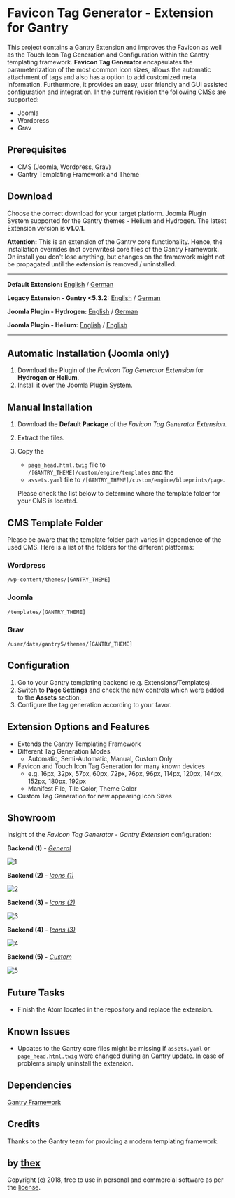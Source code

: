# Favicon Tag Generator - Extension for Gantry
This project contains a Gantry Extension and improves the Favicon as well as the Touch Icon Tag Generation and Configuration within the Gantry templating framework. **Favicon Tag Generator** encapsulates the parameterization of the most common icon sizes, allows the automatic attachment of tags and also has a option to add customized meta information. Furthermore, it provides an easy, user friendly and GUI assisted configuration and integration. In the current revision the following CMSs are supported:
* Joomla
* Wordpress
* Grav

## Prerequisites
* CMS (Joomla, Wordpress, Grav)
* Gantry Templating Framework and Theme

## Download
Choose the correct download for your target platform. Joomla Plugin System supported for the Gantry themes - Helium and Hydrogen. The latest Extension version is **v1.0.1**.

**Attention:** This is an extension of the Gantry core functionality. Hence, the installation overrides (not overwrites) core files of the Gantry Framework. On install you don't lose anything, but changes on the framework might not be propagated until the extension is removed / uninstalled.
___
**Default Extension:**
[English](https://github.com/thexmanxyz/Favicon-Tag-Generator-Gantry/releases/download/v1.0.1/ftg.extension.only.EN.v1.0.1.zip) / [German](https://github.com/thexmanxyz/Favicon-Tag-Generator-Gantry/releases/download/v1.0.1/ftg.extension.only.DE.v1.0.1.zip)

**Legacy Extension - Gantry <5.3.2:**
[English](https://github.com/thexmanxyz/Favicon-Tag-Generator-Gantry/releases/download/v1.0.1/ftg.extension.only.legacy.EN.v1.0.1.zip) / [German](https://github.com/thexmanxyz/Favicon-Tag-Generator-Gantry/releases/download/v1.0.1/ftg.extension.only.legacy.DE.v1.0.1.zip)

**Joomla Plugin - Hydrogen:**
[English](https://github.com/thexmanxyz/Favicon-Tag-Generator-Gantry/releases/download/v1.0.1/ftg.j3.hydrogen.EN.v1.0.1.zip) / [German](https://github.com/thexmanxyz/Favicon-Tag-Generator-Gantry/releases/download/v1.0.1/ftg.j3.hydrogen.DE.v1.0.1.zip)

**Joomla Plugin - Helium:**
[English](https://github.com/thexmanxyz/Favicon-Tag-Generator-Gantry/releases/download/v1.0.1/ftg.j3.helium.EN.v1.0.1.zip) / [English](https://github.com/thexmanxyz/Favicon-Tag-Generator-Gantry/releases/download/v1.0.1/ftg.j3.helium.DE.v1.0.1.zip)
___

## Automatic Installation (Joomla only)
1. Download the Plugin of the *Favicon Tag Generator Extension* for **Hydrogen or Helium**.
2. Install it over the Joomla Plugin System.

## Manual Installation
1. Download the **Default Package** of the *Favicon Tag Generator Extension*.
2. Extract the files.
3. Copy the 
   * `page_head.html.twig` file to `/[GANTRY_THEME]/custom/engine/templates` and the 
   * `assets.yaml` file to `/[GANTRY_THEME]/custom/engine/blueprints/page`.
   
   Please check the list below to determine where the template folder for your CMS is located.

## CMS Template Folder
Please be aware that the template folder path varies in dependence of the used CMS. Here is a list of the folders for the different platforms:

### Wordpress
`/wp-content/themes/[GANTRY_THEME]`

### Joomla
`/templates/[GANTRY_THEME]`

### Grav
`/user/data/gantry5/themes/[GANTRY_THEME]`

## Configuration
1. Go to your Gantry templating backend (e.g. Extensions/Templates).
2. Switch to **Page Settings** and check the new controls which were added to the **Assets** section.
3. Configure the tag generation according to your favor.

## Extension Options and Features
* Extends the Gantry Templating Framework
* Different Tag Generation Modes
  * Automatic, Semi-Automatic, Manual, Custom Only
* Favicon and Touch Icon Tag Generation for many known devices
  * e.g. 16px, 32px, 57px, 60px, 72px, 76px, 96px, 114px, 120px, 144px, 152px, 180px, 192px
  * Manifest File, Tile Color, Theme Color
 * Custom Tag Generation for new appearing Icon Sizes

## Showroom
Insight of the *Favicon Tag Generator - Gantry Extension* configuration:

**Backend (1)** - *[General](/screenshots/backend_general.png)*

![1](/screenshots/backend_general.png)

**Backend (2)** - *[Icons (1)](/screenshots/backend_icon1.png)*

![2](/screenshots/backend_icon1.png)

**Backend (3)** - *[Icons (2)](/screenshots/backend_icon2.png)*

![3](/screenshots/backend_icon2.png)

**Backend (4)** - *[Icons (3)](/screenshots/backend_icon3.png)*

![4](/screenshots/backend_icon3.png)

**Backend (5)** - *[Custom](/screenshots/backend_custom.png)*

![5](/screenshots/backend_custom.png)


## Future Tasks
* Finish the Atom located in the repository and replace the extension.

## Known Issues
* Updates to the Gantry core files might be missing if `assets.yaml` or `page_head.html.twig` were changed during an Gantry update. In case of problems simply uninstall the extension.

## Dependencies
[Gantry Framework](http://gantry.org/)

## Credits
Thanks to the Gantry team for providing a modern templating framework.

## by [thex](https://github.com/thexmanxyz)
Copyright (c) 2018, free to use in personal and commercial software as per the [license](/LICENSE.md).
